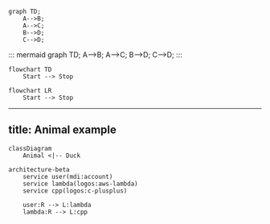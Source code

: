 <!-- https://mermaid.js.org/syntax/flowchart.html -->

```mermaid
graph TD;
    A-->B;
    A-->C;
    B-->D;
    C-->D;
```

::: mermaid
graph TD;
    A-->B;
    A-->C;
    B-->D;
    C-->D;
:::

```mermaid
flowchart TD
    Start --> Stop
```

```mermaid
flowchart LR
    Start --> Stop
```

<!-- https://mermaid.js.org/syntax/classDiagram.html -->

---
title: Animal example
---
```mermaid
classDiagram
    Animal <|-- Duck
```

```mermaid
architecture-beta
    service user(mdi:account)
    service lambda(logos:aws-lambda)
    service cpp(logos:c-plusplus)

    user:R --> L:lambda
    lambda:R --> L:cpp

```

<!-- https://icon-sets.iconify.design/mdi/page-5.html -->
<!-- https://icon-sets.iconify.design/logos/ -->
<!--  -->
<!--  -->
<!--  -->
<!--  -->